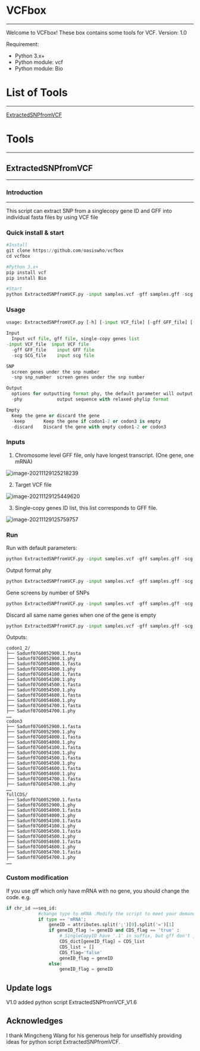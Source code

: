 # VCFbox

---

Welcome to VCFbox! These box contains some tools for VCF. Version: 1.0



Requirement: 

* Python 3.x+
* Python module: vcf
* Python module: Bio



# List of Tools

---

<a href="#ExtractedSNPfromVCF">ExtractedSNPfromVCF</a>





# Tools

---

## <span name = "ExtractedSNPfromVCF">ExtractedSNPfromVCF</span>

---

### Introduction

---

This script can extract SNP from a singlecopy gene ID and GFF into individual fasta files by using VCF file



### Quick install & start

```python
#Install
git clone https://github.com/oasiswho/vcfbox
cd vcfbox

#Python 3.x+
pip install vcf
pip install Bio

#Start
python ExtractedSNPfromVCF.py -input samples.vcf -gff samples.gff -scg singlecopygenes.list -phy -snp 1 empty -keep
```



### Usage

```python
usage: ExtractedSNPfromVCF.py [-h] [-input VCF_file] [-gff GFF_file] [-scg SCG_file] [-snp snp_number] [-phy]{empty} ...
        
Input
  Input vcf file, gff file, single-copy genes list
-input VCF_file  input VCF file
  -gff GFF_file    input GFF file
  -scg SCG_file    input scg file

SNP
  screen genes under the snp number
  -snp snp_number  screen genes under the snp number

Output
  options for outputting format phy, the default parameter will output fasta
  -phy             output sequence with relaxed-phylip format

Empty
  Keep the gene or discard the gene
  -keep       Keep the gene if codon1-2 or codon3 is empty
  -discard    Discard the gene with empty codon1-2 or codon3

```



### Inputs

1. Chromosome level GFF file, only have longest transcript. (One gene, one mRNA)

![image-20211129125218239](D:\Desktop\VCFbox_readme.assets\image-20211129125218239.png)



2. Target VCF file

![image-20211129125449620](D:\Desktop\VCFbox_readme.assets\image-20211129125449620.png)



3. Single-copy genes ID list, this list corresponds to GFF file.

![image-20211129125759757](D:\Desktop\VCFbox_readme.assets\image-20211129125759757.png)



### Run

Run with default parameters:

```python
python ExtractedSNPfromVCF.py -input samples.vcf -gff samples.gff -scg singlecopygenes.list empty -keep
```

Output format phy

```python
python ExtractedSNPfromVCF.py -input samples.vcf -gff samples.gff -scg singlecopygenes.list -phy empty -keep
```

Gene screens by number of SNPs

```python
python ExtractedSNPfromVCF.py -input samples.vcf -gff samples.gff -scg singlecopygenes.list -snp 1 empty -keep
```

Discard all same name genes when one of the gene is empty

```python
python ExtractedSNPfromVCF.py -input samples.vcf -gff samples.gff -scg singlecopygenes.list empty -discard
```



Outputs:

```shell
codon1_2/
├── Sadunf07G0052900.1.fasta
├── Sadunf07G0052900.1.phy
├── Sadunf07G0054000.1.fasta
├── Sadunf07G0054000.1.phy
├── Sadunf07G0054100.1.fasta
├── Sadunf07G0054100.1.phy
├── Sadunf07G0054500.1.fasta
├── Sadunf07G0054500.1.phy
├── Sadunf07G0054600.1.fasta
├── Sadunf07G0054600.1.phy
├── Sadunf07G0054700.1.fasta
├── Sadunf07G0054700.1.phy
……
codon3
├── Sadunf07G0052900.1.fasta
├── Sadunf07G0052900.1.phy
├── Sadunf07G0054000.1.fasta
├── Sadunf07G0054000.1.phy
├── Sadunf07G0054100.1.fasta
├── Sadunf07G0054100.1.phy
├── Sadunf07G0054500.1.fasta
├── Sadunf07G0054500.1.phy
├── Sadunf07G0054600.1.fasta
├── Sadunf07G0054600.1.phy
├── Sadunf07G0054700.1.fasta
├── Sadunf07G0054700.1.phy
……
fullCDS/
├── Sadunf07G0052900.1.fasta
├── Sadunf07G0052900.1.phy
├── Sadunf07G0054000.1.fasta
├── Sadunf07G0054000.1.phy
├── Sadunf07G0054100.1.fasta
├── Sadunf07G0054100.1.phy
├── Sadunf07G0054500.1.fasta
├── Sadunf07G0054500.1.phy
├── Sadunf07G0054600.1.fasta
├── Sadunf07G0054600.1.phy
├── Sadunf07G0054700.1.fasta
├── Sadunf07G0054700.1.phy
……
```



### Custom modification

If you use gff which only have mRNA with no gene, you should change the code. e.g.

```python
if chr_id ==seq_id:
            #change type to mRNA .Modify the script to meet your demand.
			if type == 'mRNA':
				geneID = attributes.split(';')[0].split('=')[1]
				if geneID_flag != geneID and CDS_flag == 'true' :
					# SingleCopyID have '.1' in suffix, but gff don't , so I add up it.
					CDS_dict[geneID_flag] = CDS_list
					CDS_list = []
					CDS_flag='false'
					geneID_flag = geneID
				else:
					geneID_flag = geneID
```

 

## Update logs

V1.0 added python script ExtractedSNPfromVCF_V1.6



## Acknowledges

I thank Mingcheng Wang for his generous help for unselfishly providing ideas for python script ExtractedSNPfromVCF.